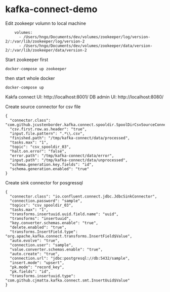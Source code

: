 # kafka-connect-demo

Edit zookeepr volumn to local machine
```
    volumes:
      - /Users/hngo/Documents/dev/volumes/zookeeper/log/version-2/:/var/lib/zookeeper/log/version-2
      - /Users/hngo/Documents/dev/volumes/zookeeper/data/version-2/:/var/lib/zookeeper/data/version-2
```

Start zookeeper first

```
docker-compose up zookeeper
```

then start whole docker

```
docker-compose up
```

Kakfa connect UI: http://localhost:8001/
DB admin UI: http://localhost:8080/

Create source connector for csv file
```
{
  "connector.class": "com.github.jcustenborder.kafka.connect.spooldir.SpoolDirCsvSourceConnector",
  "csv.first.row.as.header": "true",
  "input.file.pattern": ".*\\.csv",
  "finished.path": "/tmp/kafka-connect/data/processed",
  "tasks.max": "1",
  "topic": "csv_spooldir_03",
  "halt.on.error": "false",
  "error.path": "/tmp/kafka-connect/data/error",
  "input.path": "/tmp/kafka-connect/data/unprocessed",
  "schema.generation.key.fields": "id",
  "schema.generation.enabled": "true"
}
```
Create sink connector for posgressql

```
{
  "connector.class": "io.confluent.connect.jdbc.JdbcSinkConnector",
  "connection.password": "sample",
  "topics": "csv_spooldir_03",
  "tasks.max": "1",
  "transforms.insertuuid.uuid.field.name": "uuid",
  "transforms": "insertuuid",
  "key.converter.schemas.enable": "true",
  "delete.enabled": "true",
  "transforms.InsertField.type": "org.apache.kafka.connect.transforms.InsertField$Value",
  "auto.evolve": "true",
  "connection.user": "sample",
  "value.converter.schemas.enable": "true",
  "auto.create": "true",
  "connection.url": "jdbc:postgresql://db:5432/sample",
  "insert.mode": "upsert",
  "pk.mode": "record_key",
  "pk.fields": "id",
  "transforms.insertuuid.type": "com.github.cjmatta.kafka.connect.smt.InsertUuid$Value"
}
```
